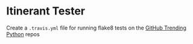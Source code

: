 # Itinerant Tester

Create a `.travis.yml` file for running flake8 tests on the [GitHub Trending Python](https://github.com/trending?l=python) repos
